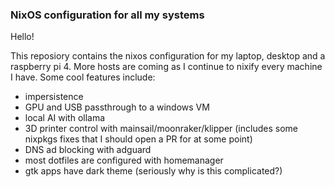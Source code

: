### NixOS configuration for all my systems

Hello!

This reposiory contains the nixos configuration for my laptop, desktop and a raspberry pi 4.
More hosts are coming as I continue to nixify every machine I have.
Some cool features include:
- impersistence
- GPU and USB passthrough to a windows VM
- local AI with ollama
- 3D printer control with mainsail/moonraker/klipper (includes some nixpkgs fixes that I should open a PR for at some point)
- DNS ad blocking with adguard
- most dotfiles are configured with homemanager
- gtk apps have dark theme (seriously why is this complicated?)
